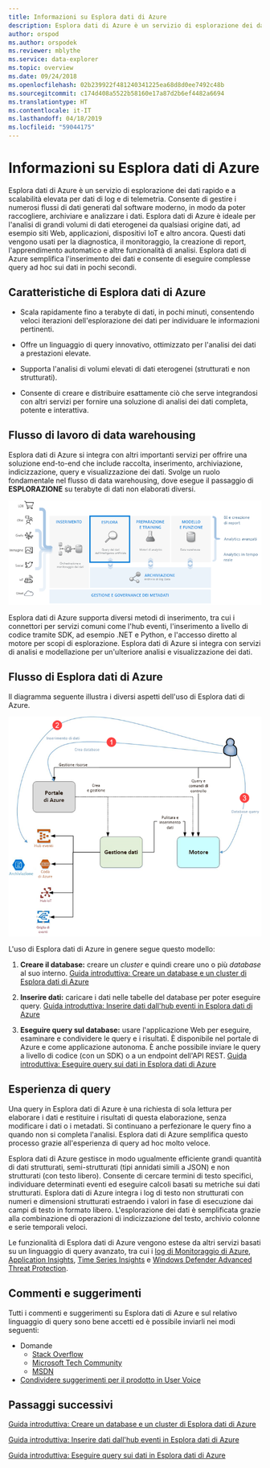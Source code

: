 ```yaml
---
title: Informazioni su Esplora dati di Azure
description: Esplora dati di Azure è un servizio di esplorazione dei dati rapido e a scalabilità elevata per dati di log e di telemetria.
author: orspod
ms.author: orspodek
ms.reviewer: mblythe
ms.service: data-explorer
ms.topic: overview
ms.date: 09/24/2018
ms.openlocfilehash: 02b239922f481240341225ea68d8d0ee7492c48b
ms.sourcegitcommit: c174d408a5522b58160e17a87d2b6ef4482a6694
ms.translationtype: HT
ms.contentlocale: it-IT
ms.lasthandoff: 04/18/2019
ms.locfileid: "59044175"
---
```

# <a name="what-is-azure-data-explorer"></a>Informazioni su Esplora dati di Azure

Esplora dati di Azure è un servizio di esplorazione dei dati rapido e a scalabilità elevata per dati di log e di telemetria. Consente di gestire i numerosi flussi di dati generati dal software moderno, in modo da poter raccogliere, archiviare e analizzare i dati. Esplora dati di Azure è ideale per l'analisi di grandi volumi di dati eterogenei da qualsiasi origine dati, ad esempio siti Web, applicazioni, dispositivi IoT e altro ancora. Questi dati vengono usati per la diagnostica, il monitoraggio, la creazione di report, l'apprendimento automatico e altre funzionalità di analisi. Esplora dati di Azure semplifica l'inserimento dei dati e consente di eseguire complesse query ad hoc sui dati in pochi secondi.

## <a name="what-makes-azure-data-explorer-unique"></a>Caratteristiche di Esplora dati di Azure

- Scala rapidamente fino a terabyte di dati, in pochi minuti, consentendo veloci iterazioni dell'esplorazione dei dati per individuare le informazioni pertinenti.

- Offre un linguaggio di query innovativo, ottimizzato per l'analisi dei dati a prestazioni elevate.

- Supporta l'analisi di volumi elevati di dati eterogenei (strutturati e non strutturati).

- Consente di creare e distribuire esattamente ciò che serve integrandosi con altri servizi per fornire una soluzione di analisi dei dati completa, potente e interattiva.

## <a name="data-warehousing-workflow"></a>Flusso di lavoro di data warehousing

Esplora dati di Azure si integra con altri importanti servizi per offrire una soluzione end-to-end che include raccolta, inserimento, archiviazione, indicizzazione, query e visualizzazione dei dati. Svolge un ruolo fondamentale nel flusso di data warehousing, dove esegue il passaggio di **ESPLORAZIONE** su terabyte di dati non elaborati diversi.

![Diagramma del data warehouse](media/data-explorer-overview/data-warehouse.png)

Esplora dati di Azure supporta diversi metodi di inserimento, tra cui i connettori per servizi comuni come l'hub eventi, l'inserimento a livello di codice tramite SDK, ad esempio .NET e Python, e l'accesso diretto al motore per scopi di esplorazione. Esplora dati di Azure si integra con servizi di analisi e modellazione per un'ulteriore analisi e visualizzazione dei dati.

## <a name="azure-data-explorer-flow"></a>Flusso di Esplora dati di Azure

Il diagramma seguente illustra i diversi aspetti dell'uso di Esplora dati di Azure.

![Flusso di Esplora dati di Azure](media/data-explorer-overview/workflow.png)

L'uso di Esplora dati di Azure in genere segue questo modello:

1. **Creare il database:** creare un *cluster* e quindi creare uno o più *database* al suo interno. [Guida introduttiva: Creare un database e un cluster di Esplora dati di Azure](create-cluster-database-portal.md)

1. **Inserire dati:** caricare i dati nelle tabelle del database per poter eseguire query. [Guida introduttiva: Inserire dati dall'hub eventi in Esplora dati di Azure](ingest-data-event-hub.md)

1. **Eseguire query sul database:** usare l'applicazione Web per eseguire, esaminare e condividere le query e i risultati. È disponibile nel portale di Azure e come applicazione autonoma. È anche possibile inviare le query a livello di codice (con un SDK) o a un endpoint dell'API REST. [Guida introduttiva: Eseguire query sui dati in Esplora dati di Azure](web-query-data.md)

## <a name="query-experience"></a>Esperienza di query

Una query in Esplora dati di Azure è una richiesta di sola lettura per elaborare i dati e restituire i risultati di questa elaborazione, senza modificare i dati o i metadati. Si continuano a perfezionare le query fino a quando non si completa l'analisi. Esplora dati di Azure semplifica questo processo grazie all'esperienza di query ad hoc molto veloce.

Esplora dati di Azure gestisce in modo ugualmente efficiente grandi quantità di dati strutturati, semi-strutturati (tipi annidati simili a JSON) e non strutturati (con testo libero). Consente di cercare termini di testo specifici, individuare determinati eventi ed eseguire calcoli basati su metriche sui dati strutturati. Esplora dati di Azure integra i log di testo non strutturati con numeri e dimensioni strutturati estraendo i valori in fase di esecuzione dai campi di testo in formato libero. L'esplorazione dei dati è semplificata grazie alla combinazione di operazioni di indicizzazione del testo, archivio colonne e serie temporali veloci.

Le funzionalità di Esplora dati di Azure vengono estese da altri servizi basati su un linguaggio di query avanzato, tra cui i [log di Monitoraggio di Azure](/azure/log-analytics/), [Application Insights](/azure/application-insights/), [Time Series Insights](/azure/time-series-insights/) e [Windows Defender Advanced Threat Protection](/windows/security/threat-protection/windows-defender-atp/windows-defender-advanced-threat-protection/).

## <a name="feedback"></a>Commenti e suggerimenti

Tutti i commenti e suggerimenti su Esplora dati di Azure e sul relativo linguaggio di query sono bene accetti ed è possibile inviarli nei modi seguenti:

- Domande
  - [Stack Overflow](https://stackoverflow.com/questions/tagged/azure-data-explorer)
  - [Microsoft Tech Community](https://techcommunity.microsoft.com/t5/Azure-Data-Explorer/bd-p/Kusto)
  - [MSDN](https://social.msdn.microsoft.com/Forums/en-US/home?forum=AzureKusto)
- [Condividere suggerimenti per il prodotto in User Voice](https://aka.ms/AzureDataExplorer.UserVoice)

## <a name="next-steps"></a>Passaggi successivi

[Guida introduttiva: Creare un database e un cluster di Esplora dati di Azure](create-cluster-database-portal.md)

[Guida introduttiva: Inserire dati dall'hub eventi in Esplora dati di Azure](ingest-data-event-hub.md)

[Guida introduttiva: Eseguire query sui dati in Esplora dati di Azure](web-query-data.md)
